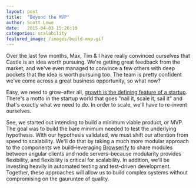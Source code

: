 ```yaml
---
layout: post
title:  "Beyond the MVP"
author: Scott Lowe
date:   2015-04-03 15:26:10
categories: scalability
featured_image: /images/build-mvp.gif
---
```


Over the last few months, Max, Tim & I have really convinced ourselves that Castle is an idea worth pursuing. We're getting great feedback from the market, and we've even managed to convince a few others with deep pockets that the idea is worth pursuing too. The team is pretty confident we've come across a great business opportunity, so what now?

Easy, we need to grow–after all, [growth is the defining feature of a startup][pg-growth]. There's a motto in the startup world that goes "nail it, scale it, sail it" and that's exactly what we need to do. In order to scale, we'll have to re-invent ourselves.

See, we started out intending to build a minimum viable product, or MVP. The goal was to build the bare minimum needed to test the underlying hypothesis. With our hypothesis validated, we must shift our attention from speed to scalability. We'll do that by taking a much more modular approach to the components we build–leveraging [Browserify][browserify] to share modules between angular clients and node servers–because modularity provides flexibility, and flexibility is critical for scalability.  In addition, we'll be investing heavily in automated testing and test-driven development. Together, these approaches will allow us to build complex systems without compromising on the gauruntee of quality.

[pg-growth]:   http://www.paulgraham.com/growth.html
[browserify]:  http://browserify.org/

